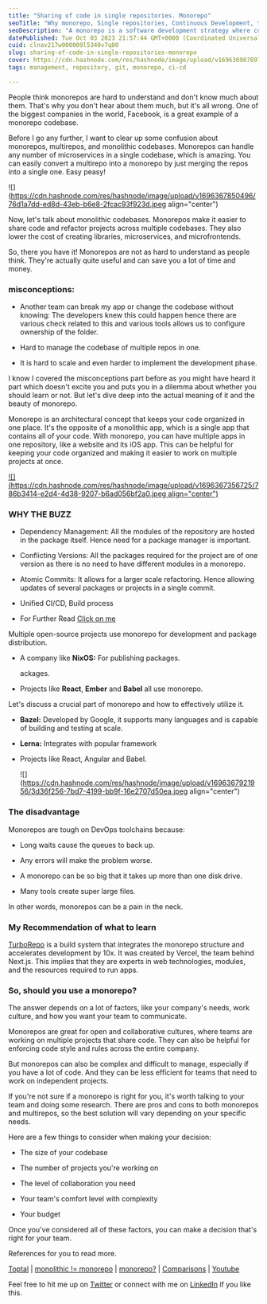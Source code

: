 ```yaml
---
title: "Sharing of code in single repositories. Monorepo"
seoTitle: "Why monorepo, Single repositories, Continuous Development, turbo, git"
seoDescription: "A monorepo is a software development strategy where code for multiple projects is stored in a single repository. This can be beneficial for teams."
datePublished: Tue Oct 03 2023 21:57:44 GMT+0000 (Coordinated Universal Time)
cuid: clnav217w000009l5340v7q80
slug: sharing-of-code-in-single-repositories-monorepo
cover: https://cdn.hashnode.com/res/hashnode/image/upload/v1696369078972/bc879a87-54c3-4846-8427-99e4f657b5bf.jpeg
tags: management, repository, git, monorepo, ci-cd

---
```


People think monorepos are hard to understand and don't know much about them. That's why you don't hear about them much, but it's all wrong. One of the biggest companies in the world, Facebook, is a great example of a monorepo codebase.

Before I go any further, I want to clear up some confusion about monorepos, multirepos, and monolithic codebases. Monorepos can handle any number of microservices in a single codebase, which is amazing. You can easily convert a multirepo into a monorepo by just merging the repos into a single one. Easy peasy!

![](https://cdn.hashnode.com/res/hashnode/image/upload/v1696367850496/76d1a7dd-ed8d-43eb-b6e8-2fcac93f923d.jpeg align="center")

Now, let's talk about monolithic codebases. Monorepos make it easier to share code and refactor projects across multiple codebases. They also lower the cost of creating libraries, microservices, and microfrontends.

So, there you have it! Monorepos are not as hard to understand as people think. They're actually quite useful and can save you a lot of time and money.

### misconceptions:

* Another team can break my app or change the codebase without knowing: The developers knew this could happen hence there are various check related to this and various tools allows us to configure ownership of the folder.
    
* Hard to manage the codebase of multiple repos in one.
    
* It is hard to scale and even harder to implement the development phase.
    

I know I covered the misconceptions part before as you might have heard it part which doesn't excite you and puts you in a dilemma about whether you should learn or not. But let's dive deep into the actual meaning of it and the beauty of monorepo.

Monorepo is an architectural concept that keeps your code organized in one place. It's the opposite of a monolithic app, which is a single app that contains all of your code. With monorepo, you can have multiple apps in one repository, like a website and its iOS app. This can be helpful for keeping your code organized and making it easier to work on multiple projects at once.

[![](https://cdn.hashnode.com/res/hashnode/image/upload/v1696367356725/786b3414-e2d4-4d38-9207-b6ad056bf2a0.jpeg align="center")](https://www.toptal.com/front-end/guide-to-monorepos)

### WHY THE BUZZ

* Dependency Management: All the modules of the repository are hosted in the package itself. Hence need for a package manager is important.
    
* Conflicting Versions: All the packages required for the project are of one version as there is no need to have different modules in a monorepo.
    
* Atomic Commits: It allows for a larger scale refactoring. Hence allowing updates of several packages or projects in a single commit.
    
* Unified CI/CD, Build process
    
* For Further Read [Click on me](https://semaphoreci.com/blog/what-is-monorepo)
    

Multiple open-source projects use monorepo for development and package distribution.

* A company like **NixOS:** For publishing packages.
    
    ackages.
    
* Projects like **React**, **Ember** and **Babel** all use monorepo.
    

Let's discuss a crucial part of monorepo and how to effectively utilize it.

* **Bazel:** Developed by Google, it supports many languages and is capable of building and testing at scale.
    
* **Lerna:** Integrates with popular framework
    
* Projects like React, Angular and Babel.
    
    ![](https://cdn.hashnode.com/res/hashnode/image/upload/v1696367921956/3d36f256-7bd7-4199-bb9f-16e2707d50ea.jpeg align="center")
    

### The disadvantage

Monorepos are tough on DevOps toolchains because:

* Long waits cause the queues to back up.
    
* Any errors will make the problem worse.
    
* A monorepo can be so big that it takes up more than one disk drive.
    
* Many tools create super large files.
    

In other words, monorepos can be a pain in the neck.

### My Recommendation of what to learn

[TurboRepo](https://turbo.build/repo) is a build system that integrates the monorepo structure and accelerates development by 10x. It was created by Vercel, the team behind Next.js. This implies that they are experts in web technologies, modules, and the resources required to run apps.

### So, should you use a monorepo?

The answer depends on a lot of factors, like your company's needs, work culture, and how you want your team to communicate.

Monorepos are great for open and collaborative cultures, where teams are working on multiple projects that share code. They can also be helpful for enforcing code style and rules across the entire company.

But monorepos can also be complex and difficult to manage, especially if you have a lot of code. And they can be less efficient for teams that need to work on independent projects.

If you're not sure if a monorepo is right for you, it's worth talking to your team and doing some research. There are pros and cons to both monorepos and multirepos, so the best solution will vary depending on your specific needs.

Here are a few things to consider when making your decision:

* The size of your codebase
    
* The number of projects you're working on
    
* The level of collaboration you need
    
* Your team's comfort level with complexity
    
* Your budget
    

Once you've considered all of these factors, you can make a decision that's right for your team.

References for you to read more.

[Toptal](https://www.toptal.com/front-end/guide-to-monorepos) | [monolithic != monorepo](https://blog.nrwl.io/misconceptions-about-monorepos-monorepo-monolith-df1250d4b03c) | [monorepo?](https://semaphoreci.com/blog/what-is-monorepo) | [Comparisons](https://www.perforce.com/blog/vcs/what-monorepo) | [Youtube](https://www.youtube.com/watch?v=9iU_IE6vnJ8&t=79s)

Feel free to hit me up on [Twitter](https://twitter.com/Shaashmit) or connect with me on [LinkedIn](https://www.linkedin.com/in/shashmit-kumar-23b75620a/) if you like this.